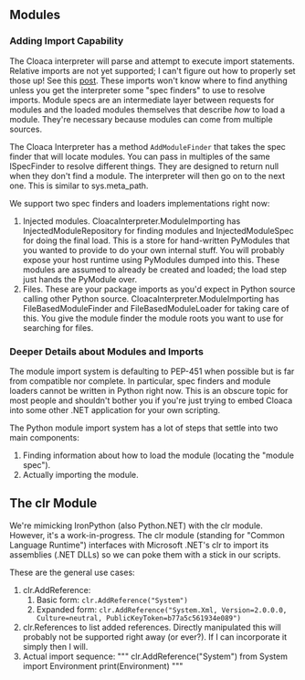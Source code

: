## Modules

### Adding Import Capability

The Cloaca interpreter will parse and attempt to execute import statements. Relative imports are not yet supported; I can't figure
out how to properly set those up! See this [post](https://groups.google.com/forum/#!topic/comp.lang.python/AnFJbDMsKAo). These imports
won't know where to find anything unless you get the interpreter some "spec finders" to use to resolve imports. Module specs are an
intermediate layer between requests for modules and the loaded modules themselves that describe *how* to load a module. They're
necessary because modules can come from multiple sources.

The Cloaca Interpreter has a method `AddModuleFinder` that takes the spec finder that will locate modules. You can pass in multiples
of the same ISpecFinder to resolve different things. They are designed to return null when they don't find a module. The interpreter
will then go on to the next one. This is similar to sys.meta_path.

We support two spec finders and loaders implementations right now:
1. Injected modules. CloacaInterpreter.ModuleImporting has InjectedModuleRepository for finding modules and InjectedModuleSpec for
   doing the final load. This is a store for hand-written PyModules that you wanted to provide to do your own internal stuff. You
   will probably expose your host runtime using PyModules dumped into this. These modules are assumed to already be created and loaded;
   the load step just hands the PyModule over.
2. Files. These are your package imports as you'd expect in Python source calling other Python source. CloacaInterpreter.ModuleImporting
   has FileBasedModuleFinder and FileBasedModuleLoader for taking care of this. You give the module finder the module roots you want to use
   for searching for files.

### Deeper Details about Modules and Imports
The module import system is defaulting to PEP-451 when possible but is far from compatible nor complete. In particular, spec finders
and module loaders cannot be written in Python right now. This is an obscure topic for most people and shouldn't bother you if you're
just trying to embed Cloaca into some other .NET application for your own scripting.

The Python module import system has a lot of steps that settle into two main components:
1. Finding information about how to load the module (locating the "module spec").
2. Actually importing the module.

## The clr Module

We're mimicking IronPython (also Python.NET) with the clr module. However, it's a work-in-progress. The clr module (standing for
"Common Language Runtime") interfaces with Microsoft .NET's clr to import its assemblies (.NET DLLs) so we can poke them with a stick
in our scripts.

These are the general use cases:
1. clr.AddReference:
   1. Basic form: `clr.AddReference("System")`
   2. Expanded form: `clr.AddReference("System.Xml, Version=2.0.0.0, Culture=neutral, PublicKeyToken=b77a5c561934e089")`
2. clr.References to list added references. Directly manipulated this will probably not be supported right away (or ever?). If I can
   incorporate it simply then I will.
3. Actual import sequence:
   """
      clr.AddReference("System")
      from System import Environment
      print(Environment)
   """
